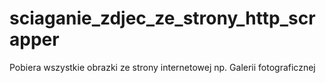 # sciaganie_zdjec_ze_strony_http_scrapper
Pobiera wszystkie obrazki ze strony internetowej np. Galerii fotograficznej
